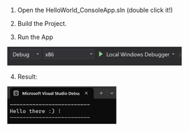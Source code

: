 1. Open the HelloWorld_ConsoleApp.sln (double click it!)

2. Build the Project.

3. Run the App  
<img src="imgs/VS_Run_App.png" alt="VS_Run_App" style="width:400px;"/>

4. Result:  
<img src="imgs/HelloWorld_ConsoleApp_1_result.png" alt="HelloWorld_ConsoleApp_1_result" style="width:250px;"/>
